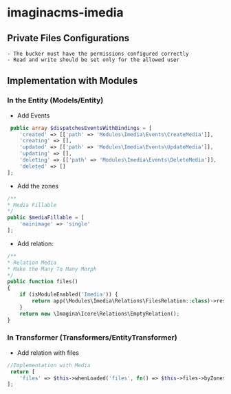 # imaginacms-imedia

## Private Files Configurations
    - The bucker must have the permissions configured correctly
    - Read and write should be set only for the allowed user


## Implementation with Modules

### In the Entity (Models/Entity)

- Add Events

```php
 public array $dispatchesEventsWithBindings = [
    'created' => [['path' => 'Modules\Imedia\Events\CreateMedia']],
    'creating' => [],
    'updated' => [['path' => 'Modules\Imedia\Events\UpdateMedia']],
    'updating' => [],
    'deleting' => [['path' => 'Modules\Imedia\Events\DeleteMedia']],
    'deleted' => []
];
```

- Add the zones

```php
/**
* Media Fillable
*/
public $mediaFillable = [
    'mainimage' => 'single'
];
```

- Add relation:

```php
/**
* Relation Media
* Make the Many To Many Morph
*/
public function files()
{
    if (isModuleEnabled('Imedia')) {
        return app(\Modules\Imedia\Relations\FilesRelation::class)->resolve($this);
    }
    return new \Imagina\Icore\Relations\EmptyRelation();
}
```

### In Transformer  (Transformers/EntityTransformer)

- Add relation with files

``` php
//Implementation with Media
 return [
    'files' => $this->whenLoaded('files', fn() => $this->files->byZones($this->mediaFillable, $this)),
];
```
